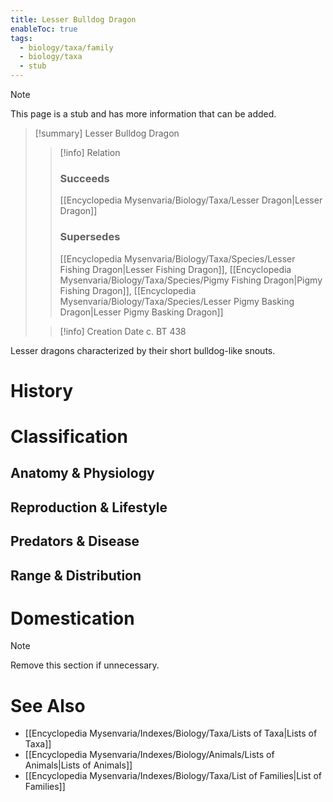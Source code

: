 ```yaml
---
title: Lesser Bulldog Dragon
enableToc: true
tags:
  - biology/taxa/family
  - biology/taxa
  - stub
---
```


> [!note]
> This page is a stub and has more information that can be added.

> [!summary] Lesser Bulldog Dragon
> > [!info] Relation
> > ### Succeeds
> > [[Encyclopedia Mysenvaria/Biology/Taxa/Lesser Dragon|Lesser Dragon]]
> > ### Supersedes
> > [[Encyclopedia Mysenvaria/Biology/Taxa/Species/Lesser Fishing Dragon|Lesser Fishing Dragon]], [[Encyclopedia Mysenvaria/Biology/Taxa/Species/Pigmy Fishing Dragon|Pigmy Fishing Dragon]], [[Encyclopedia Mysenvaria/Biology/Taxa/Species/Lesser Pigmy Basking Dragon|Lesser Pigmy Basking Dragon]]
>
> > [!info] Creation Date
> > c. BT 438

Lesser dragons characterized by their short bulldog-like snouts.
# History

# Classification
## Anatomy & Physiology

## Reproduction & Lifestyle

## Predators & Disease

## Range & Distribution

# Domestication

> [!note]
> Remove this section if unnecessary.
# See Also
- [[Encyclopedia Mysenvaria/Indexes/Biology/Taxa/Lists of Taxa|Lists of Taxa]]
- [[Encyclopedia Mysenvaria/Indexes/Biology/Animals/Lists of Animals|Lists of Animals]]
- [[Encyclopedia Mysenvaria/Indexes/Biology/Taxa/List of Families|List of Families]]
